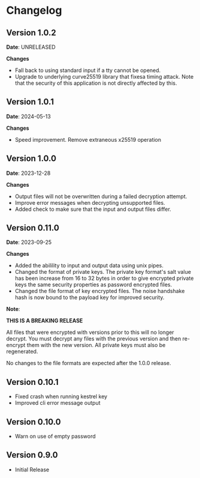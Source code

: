 # Changelog

## Version 1.0.2

**Date**: UNRELEASED

**Changes**

- Fall back to using standard input if a tty cannot be opened.
- Upgrade to underlying curve25519 library that fixesa timing attack. Note
  that the security of this application is not directly affected by this.

## Version 1.0.1

**Date**: 2024-05-13

**Changes**

- Speed improvement. Remove extraneous x25519 operation


## Version 1.0.0

**Date**: 2023-12-28

**Changes**

- Output files will not be overwritten during a failed decryption attempt.
- Improve error messages when decrypting unsupported files.
- Added check to make sure that the input and output files differ.


## Version 0.11.0

**Date**: 2023-09-25

**Changes**

- Added the abilility to input and output data using unix pipes.
- Changed the format of private keys. The private key format's salt value has
  been increase from 16 to 32 bytes in order to give encrypted private keys
  the same security properties as password encrypted files.
- Changed the file format of key encrypted files. The noise handshake hash
  is now bound to the payload key for improved security.

**Note**:

**THIS IS A BREAKING RELEASE**

All files that were encrypted with versions prior to this will no longer
decrypt. You must decrypt any files with the previous version and then
re-encrypt them with the new version. All private keys must also be
regenerated.

No changes to the file formats are expected after the 1.0.0 release.

## Version 0.10.1

- Fixed crash when running kestrel key
- Improved cli error message output

## Version 0.10.0

- Warn on use of empty password

## Version 0.9.0

- Initial Release
